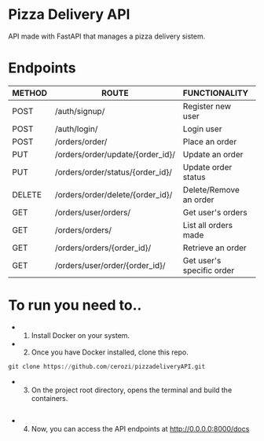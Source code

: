 # Pizza Delivery API
API made with FastAPI that manages a pizza delivery sistem.

# Endpoints

| METHOD	          |  ROUTE              | FUNCTIONALITY       | ACCESS              |
| ------------------- | ------------------- | ------------------- | ------------------- |
|  POST               |  /auth/signup/      | Register new user   | All users           |
|  POST               |  /auth/login/       | 	Login user        | All users           |
|  POST               |  /orders/order/     | 	Place an order    | All users           |
|  PUT                |   /orders/order/update/{order_id}/     | 	Update an order    | All users           |
|  PUT                |   /orders/order/status/{order_id}/     | 	Update order status    | Superuser         |
|  DELETE             |   /orders/order/delete/{order_id}/     | 	Delete/Remove an order    | All users         |
|  GET                |   /orders/user/orders/     | 	Get user's orders    | 	All users        |
|  GET                |   /orders/orders/     | 	List all orders made    | 	Superuser        |
|  GET                |   /orders/orders/{order_id}/     | 	Retrieve an order    | 	Superuser        |
|  GET                |   /orders/user/order/{order_id}/     | 	Get user's specific order    | 	Superuser        |


# To run you need to..
* 1. Install Docker on your system.
* 2. Once you have Docker installed, clone this repo.
```python
git clone https://github.com/cerozi/pizzadeliveryAPI.git
```
* 3. On the project root directory, opens the terminal and build the containers.
```docker-compose up --build
```
* 4. Now, you can access the API endpoints at http://0.0.0.0:8000/docs
